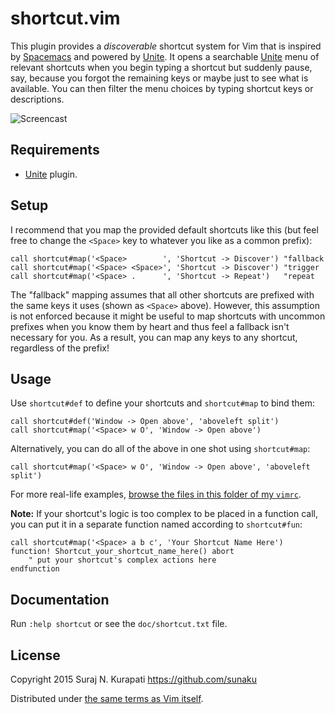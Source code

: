 # shortcut.vim

This plugin provides a _discoverable_ shortcut system for Vim that is inspired
by [Spacemacs] and powered by [Unite].  It opens a searchable [Unite] menu of
relevant shortcuts when you begin typing a shortcut but suddenly pause, say,
because you forgot the remaining keys or maybe just to see what is available.
You can then filter the menu choices by typing shortcut keys or descriptions.

![Screencast](https://github.com/sunaku/vim-shortcut/raw/gh-pages/README.gif)

## Requirements

* [Unite] plugin.

## Setup

I recommend that you map the provided default shortcuts like this (but feel
free to change the `<Space>` key to whatever you like as a common prefix):

```vim
call shortcut#map('<Space>        ', 'Shortcut -> Discover') "fallback
call shortcut#map('<Space> <Space>', 'Shortcut -> Discover') "trigger
call shortcut#map('<Space> .      ', 'Shortcut -> Repeat')   "repeat
```

The "fallback" mapping assumes that all other shortcuts are prefixed with the
same keys it uses (shown as `<Space>` above).  However, this assumption is not
enforced because it might be useful to map shortcuts with uncommon prefixes
when you know them by heart and thus feel a fallback isn't necessary for you.
As a result, you can map any keys to any shortcut, regardless of the prefix!

## Usage

Use `shortcut#def` to define your shortcuts and `shortcut#map` to bind them:

```vim
call shortcut#def('Window -> Open above', 'aboveleft split')
call shortcut#map('<Space> w O', 'Window -> Open above')
```

Alternatively, you can do all of the above in one shot using `shortcut#map`:

```vim
call shortcut#map('<Space> w O', 'Window -> Open above', 'aboveleft split')
```

For more real-life examples, [browse the files in this folder of my `vimrc`](
https://github.com/sunaku/.vim/tree/spacey/shortcut ).

**Note:** If your shortcut's logic is too complex to be placed in a function
call, you can put it in a separate function named according to `shortcut#fun`:

```vim
call shortcut#map('<Space> a b c', 'Your Shortcut Name Here')
function! Shortcut_your_shortcut_name_here() abort
	" put your shortcut's complex actions here
endfunction
```

## Documentation

Run `:help shortcut` or see the `doc/shortcut.txt` file.

## License

Copyright 2015 Suraj N. Kurapati <https://github.com/sunaku>

Distributed under [the same terms as Vim itself][LICENSE].

[LICENSE]: http://vimdoc.sourceforge.net/htmldoc/uganda.html#license
[Spacemacs]: http://spacemacs.org
[Unite]: https://github.com/Shougo/unite.vim
